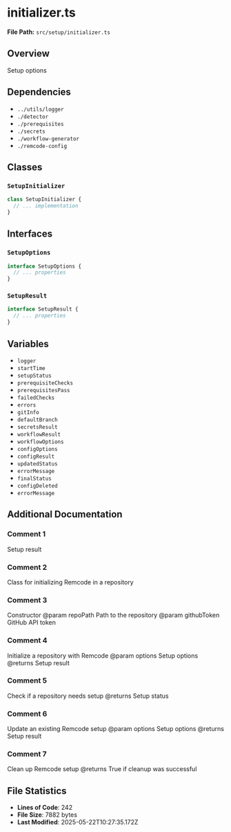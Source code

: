 # initializer.ts

**File Path:** `src/setup/initializer.ts`

## Overview

Setup options

## Dependencies

- `../utils/logger`
- `./detector`
- `./prerequisites`
- `./secrets`
- `./workflow-generator`
- `./remcode-config`

## Classes

### `SetupInitializer`

```typescript
class SetupInitializer {
  // ... implementation
}
```

## Interfaces

### `SetupOptions`

```typescript
interface SetupOptions {
  // ... properties
}
```

### `SetupResult`

```typescript
interface SetupResult {
  // ... properties
}
```

## Variables

- `logger`
- `startTime`
- `setupStatus`
- `prerequisiteChecks`
- `prerequisitesPass`
- `failedChecks`
- `errors`
- `gitInfo`
- `defaultBranch`
- `secretsResult`
- `workflowResult`
- `workflowOptions`
- `configOptions`
- `configResult`
- `updatedStatus`
- `errorMessage`
- `finalStatus`
- `configDeleted`
- `errorMessage`

## Additional Documentation

### Comment 1

Setup result

### Comment 2

Class for initializing Remcode in a repository

### Comment 3

Constructor
@param repoPath Path to the repository
@param githubToken GitHub API token

### Comment 4

Initialize a repository with Remcode
@param options Setup options
@returns Setup result

### Comment 5

Check if a repository needs setup
@returns Setup status

### Comment 6

Update an existing Remcode setup
@param options Setup options
@returns Setup result

### Comment 7

Clean up Remcode setup
@returns True if cleanup was successful

## File Statistics

- **Lines of Code**: 242
- **File Size**: 7882 bytes
- **Last Modified**: 2025-05-22T10:27:35.172Z

